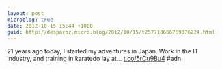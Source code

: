 ```yaml
---
layout: post
microblog: true
date: 2012-10-15 15:44 +1000
guid: http://desparoz.micro.blog/2012/10/15/t257718666769076224.html
---
```

21 years ago today, I started my adventures in Japan. Work in the IT industry, and training in karatedo lay at… [t.co/5rCu9Bu4](https://t.co/5rCu9Bu4) #adn
